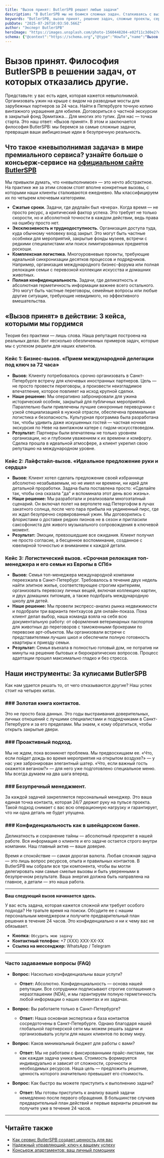 ```yaml
---
title: "Вызов принят: ButlerSPB решает любые задачи"
description: "В ButlerSPB мы не боимся сложных задач. Сталкиваясь с вызовами, мы видим возможности для роста и подтверждения нашего высочайшего профессионализма. Узнайте больше!"
keywords: "ButlerSPB, вызов принят, решение задач, сложные проекты, сервис, профессионализм, кейсы"
pubDate: "2025-07-26T10:03:50.566Z"
author: "Эксперт ButlerSPB"
heroImage: "https://images.unsplash.com/photo-1560448204-e02f11c3d0e2?q=80&w=2070&auto=format&fit=crop"
schema: {"@context":"https://schema.org","@type":"HowTo","name":"Вызов принят: ButlerSPB решает любые задачи","description":"В ButlerSPB мы не боимся сложных задач. Сталкиваясь с вызовами, мы видим возможности для роста и подтверждения нашего высочайшего профессионализма. Узнайте больше!","image":{"@type":"ImageObject","url":"https://images.unsplash.com/photo-1560448204-e02f11c3d0e2?q=80&w=2070&auto=format&fit=crop"},"aggregateRating":{"@type":"AggregateRating","ratingValue":"5.0","reviewCount":640,"bestRating":"5","worstRating":"1"},"publisher":{"@type":"Organization","name":"Блог ButlerSPB","logo":{"@type":"ImageObject","url":"https://butlerspb-blog.netlify.app/favicon.ico"}},"mainEntityOfPage":{"@type":"WebPage","@id":"https://butlerspb-blog.netlify.app/blog/vyzov-prinyat/"}}
---
```

# Вызов принят. Философия ButlerSPB в решении задач, от которых отказались другие.

Представьте: у вас есть идея, которая кажется невыполнимой. Организовать ужин на крыше с видом на разводные мосты для зарубежных партнеров за 24 часа. Найти в Петербурге точную копию винтажного украшения для юбилея. Договориться о частной экскурсии в закрытый фонд Эрмитажа... Для многих это тупик. Для нас — точка старта. Это наш ответ: «Вызов принят». В этом и заключается философия ButlerSPB: мы беремся за самые сложные задачи, превращая ваши амбициозные идеи в безупречную реальность.

## Что такое «невыполнимая задача» в мире премиального сервиса? узнайте больше о консьерж-сервисе на <a href="https://butlerspb.ru/svyazatsya-s-konserzh-servisom" target="_blank" rel="nofollow">официальном сайте ButlerSPB</a>

Мы привыкли думать, что «невыполнимое» — это нечто абстрактное. На практике же за этим словом стоят вполне конкретные вызовы, с которыми наши клиенты сталкиваются ежедневно. Мы классифицируем их по четырем ключевым категориям.

*   **Сжатые сроки.** Задачи, где дедлайн был «вчера». Когда время — не просто ресурс, а критический фактор успеха. Это требует не только скорости, но и абсолютной точности в каждом действии, ведь права на ошибку просто нет.
*   **Эксклюзивность и труднодоступность.** Организация доступа туда, куда обычному человеку вход закрыт. Это могут быть частные особняки для мероприятий, закрытые фонды музеев, встречи с редкими специалистами или поиск лимитированных предметов роскоши.
*   **Комплексная логистика.** Многоуровневые проекты, требующие идеальной синхронизации десятков процессов и подрядчиков. Например, организация международного бизнес-форума или полная релокация семьи с перевозкой коллекции искусства и домашних животных.
*   **Полная конфиденциальность.** Задачи, где деликатность и абсолютная герметичность информации важнее всего остального. Это могут быть частные переговоры, семейные вопросы или любые другие ситуации, требующие невидимого, но эффективного вмешательства.

## «Вызов принят» в действии: 3 кейса, которыми мы гордимся

Теория без практики — лишь слова. Наша репутация построена на реальных делах. Вот несколько обезличенных примеров задач, которые мы с успехом решили для наших клиентов.

### Кейс 1: Бизнес-вызов. «Прием международной делегации под ключ за 72 часа»

*   **Вызов:** Клиенту потребовалось срочно организовать в Санкт-Петербурге встречу для ключевых иностранных партнеров. Цель — не просто провести переговоры, а произвести неизгладимое впечатление, которое повлияет на исход крупной сделки.
*   **Наше решение:** Мы оперативно забронировали для ужина исторический особняк, закрытый для публичных мероприятий. Параллельно были привлечены лучшие синхронные переводчики с узкой специализацией в нужной отрасли, обеспечена премиальная логистика и безопасность. Культурная программа была разработана так, чтобы удивить даже искушенных гостей — частная ночная экскурсия по Неве на винтажном катере с гидом-искусствоведом.
*   **Результат:** Партнеры были впечатлены не только уровнем организации, но и глубоким уважением к их времени и комфорту. Сделка прошла в идеальной атмосфере, а клиент укрепил свою репутацию на международном уровне.

### Кейс 2: Лайфстайл-вызов. «Идеальное предложение руки и сердца»

*   **Вызов:** Клиент хотел сделать предложение своей избраннице абсолютно незабываемым, но не имел ни времени, ни идей для детальной проработки. Задача была поставлена просто: «Сделайте так, чтобы она сказала "да" и вспоминала этот день всю жизнь».
*   **Наше решение:** Мы разработали и реализовали многоэтапный сценарий. Он включал полет на вертолете над Петергофом в лучах закатного солнца, после чего пара прибыла на уединенный пирс, где их ждал безупречно сервированный ужин. Мы договорились с флористами о доставке редких пионов не в сезон и пригласили саксофониста для живого музыкального сопровождения в ключевой момент.
*   **Результат:** Эмоции, превзошедшие все ожидания. Клиент получил не просто согласие, а бесценное воспоминание, созданное с ювелирной точностью и вниманием к каждой детали.

### Кейс 3: Логистический вызов. «Срочная релокация топ-менеджера и его семьи из Европы в СПб»

*   **Вызов:** Семья топ-менеджера международной компании переезжала в Санкт-Петербург. Требовалось в течение двух недель найти элитное жилье, соответствующее строгим критериям, организовать перевозку личных вещей, включая коллекцию картин, и двух домашних питомцев, а также подобрать международную школу для детей.
*   **Наше решение:** Мы провели экспресс-анализ рынка недвижимости и подобрали три варианта пентхаусов для онлайн-показа. Пока клиент делал выбор, наша команда взяла на себя всю документальную работу: от оформления ветеринарных паспортов для животных до переговоров с таможенными брокерами по перевозке арт-объектов. Мы организовали встречи с представителями лучших школ и обеспечили полную готовность квартиры к приезду семьи.
*   **Результат:** Семья въехала в полностью готовый дом, не потратив ни минуты на решение бытовых и бюрократических вопросов. Процесс адаптации прошел максимально гладко и без стресса.

## Наши инструменты: За кулисами ButlerSPB

Как нам удается решать то, от чего отказываются другие? Наш успех стоит на четырех китах.

### ### Золотая книга контактов.
Это не просто база данных. Это годы выстраивания доверительных, личных отношений с лучшими специалистами и подрядчиками в Санкт-Петербурге и за его пределами. Мы знаем, к кому обратиться, чтобы открыть закрытые двери.

### ### Проактивный подход.
Мы не ждем, пока возникнет проблема. Мы предвосхищаем ее. «Что, если пойдет дождь во время мероприятия на открытом воздухе?» — у нас уже забронирован элегантный шатер. «Что, если важный гость окажется веганом?» — для него уже подготовлено специальное меню. Мы всегда думаем на два шага вперед.

### ### Безупречный менеджмент.
За каждой задачей закрепляется персональный менеджер. Это ваша единая точка контакта, которая 24/7 держит руку на пульсе проекта. Такой подход снимает с вас всю операционную нагрузку и гарантирует, что ни одна деталь не будет упущена.

### ### Конфиденциальность как в швейцарском банке.
Деликатность и сохранение тайны — абсолютный приоритет в нашей работе. Вся информация о клиенте и его задаче остается строго внутри компании. Наш главный актив — ваше доверие.

Время и спокойствие — самая дорогая валюта. Любая сложная задача — это лишь вопрос ресурсов, опыта и правильных контактов. В ButlerSPB мы собрали все три компонента, чтобы вы могли делегировать нам самые смелые вызовы и быть уверенными в безупречном результате. Ваша энергия должна быть направлена на главное, а детали — это наша работа.

---

**Ваш следующий вызов начинается здесь.**

У вас есть задача, которая кажется сложной или требует особого подхода? Не тратьте время на поиски. Обсудите ее с нашим персональным менеджером и получите предварительный план решения в течение 24 часов. Это конфиденциально и ни к чему вас не обязывает.

*   **Кнопка:** `Обсудить мою задачу`
*   **Контактный телефон:** +7 (XXX) XXX-XX-XX
*   **Ссылка на мессенджер:** WhatsApp / Telegram

---

### **Часто задаваемые вопросы (FAQ)**

*   **Вопрос:** Насколько конфиденциальны ваши услуги?
    *   **Ответ:** Абсолютно. Конфиденциальность — основа нашей репутации. Все сотрудники подписывают строгие соглашения о неразглашении (NDA), и мы гарантируем полную герметичность любой информации о наших клиентах и их задачах.

*   **Вопрос:** Вы работаете только в Санкт-Петербурге?
    *   **Ответ:** Наша основная экспертиза и база контактов сосредоточены в Санкт-Петербурге. Однако благодаря нашей глобальной партнерской сети мы можем решать задачи и организовывать услуги для наших клиентов по всему миру.

*   **Вопрос:** Каков минимальный бюджет для работы с вами?
    *   **Ответ:** Мы не работаем с фиксированными прайс-листами, так как каждая задача уникальна. Стоимость формируется индивидуально и зависит от сложности, срочности и необходимых ресурсов. Наша цель — предложить решение, ценность которого значительно превышает его стоимость.

*   **Вопрос:** Как быстро вы можете приступить к выполнению задачи?
    *   **Ответ:** Мы готовы приступить к анализу вашей задачи немедленно после первого обращения. В большинстве случаев предварительный план действий и первые варианты решения вы получите уже в течение 24 часов.

---

## Читайте также

*   [Как сервис ButlerSPB создает ценность для вас](/blog/vazhnost-servisa/)
*   [Надежный управляющий: ключ к вашему успеху](/blog/nadezhnyy-upravlyayuschiy/)
*   [Консьерж апартаментов: ваш личный помощник](/blog/konserzh-apartamentov/)

